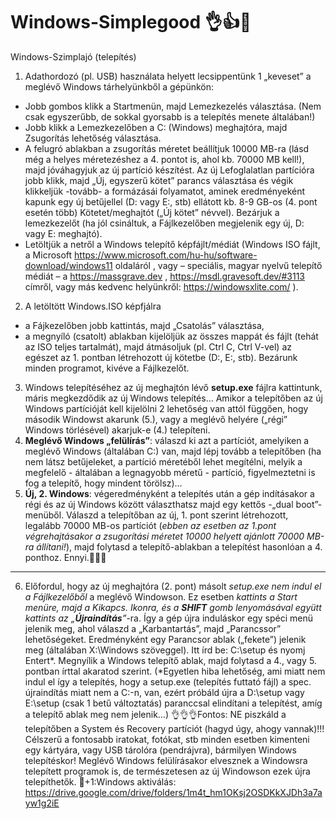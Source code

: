 # Windows-Simplegood 👌👍🙌
Windows-Szimplajó (telepítés)

1. Adathordozó (pl. USB) használata helyett lecsippentünk 1 „keveset” a meglévő Windows tárhelyünkből a gépünkön:
- Jobb gombos klikk a Startmenün, majd Lemezkezelés választása. (Nem csak egyszerűbb, de sokkal gyorsabb is a telepítés menete általában!)
- Jobb klikk a Lemezkezelőben a C: (Windows) meghajtóra, majd Zsugorítás lehetőség választása.
- A felugró ablakban a zsugorítás méretet beállítjuk 10000 MB-ra (lásd még a helyes méretezéshez a 4. pontot is, ahol kb. 70000 MB kell!), majd jóváhagyjuk az új partíció készítést. Az új Lefoglalatlan partícióra jobb klikk, majd „Új, egyszerű kötet” parancs választása és végik klikkeljük -tovább- a formázásái folyamatot, aminek eredményeként kapunk egy új betűjellel (D: vagy E:, stb) ellátott kb. 8-9 GB-os (4. pont esetén több) Kötetet/meghajtót („Új kötet” névvel). Bezárjuk a lemezkezelőt (ha jól csináltuk, a Fájlkezelőben megjelenik egy új, D: vagy E: meghajtó).
- Letöltjük a netről a Windows telepítő képfájlt/médiát (Windows ISO fájlt, a Microsoft https://www.microsoft.com/hu-hu/software-download/windows11 oldaláról , vagy – speciális, magyar nyelvű telepítő médiát – a https://massgrave.dev , https://msdl.gravesoft.dev/#3113 címről, vagy más kedvenc helyünkről: https://windowsxlite.com/ ).
2. A letöltött Windows.ISO képfjálra
- a Fájkezelőben jobb kattintás, majd „Csatolás” választása,
- a megnyíló (csatolt) ablakban kijelöljük az összes mappát és fájlt (tehát az ISO teljes tartalmát), majd átmásoljuk (pl. Ctrl C, Ctrl V-vel) az egészet az 1. pontban létrehozott új kötetbe (D:, E:, stb). Bezárunk minden programot, kivéve a Fájlkezelőt.
3. Windows telepítéséhez az új meghajtón lévő <b>setup.exe</b> fájlra kattintunk, máris megkezdődik az új Windows telepítés… Amikor a telepítőben az új Windows partícióját kell kijelölni 2 lehetőség van attól függően, hogy második Windowst akarunk (5.), vagy a meglévő helyére („régi” Windows törlésével) akarjuk-e (4.) telepíteni.
4. <b>Meglévő Windows „felülírás”</b>: válaszd ki azt a partíciót, amelyiken a meglévő Windows (általában C:) van, majd lépj tovább a telepítőben (ha nem látsz betűjeleket, a partíció méretéből lehet megítélni, melyik a megfelelő - általában a legnagyobb méretű - partíció, figyelmeztetni is fog a telepítő, hogy mindent törölsz)…
5. <b>Új, 2. Windows</b>: végeredményként a telepítés után a gép indításakor a régi és az új Windows között választhatsz majd egy kettős -„dual boot”- menüből. Válaszd a telepítőban az új, 1. pont szerint létrehozott, legalább 70000 MB-os partíciót (<i>ebben az esetben az 1.pont végrehajtásakor a zsugorítási méretet 10000 helyett ajánlott 70000 MB-ra állítani!</i>), majd folytasd a telepítő-ablakban a telepítést hasonlóan a 4. ponthoz.
  Ennyi.🙌🙌🙌
  ___________________________________________________
6. Előfordul, hogy az új meghajtóra (2. pont) másolt <i>setup.exe nem indul el a Fájlkezelőből</i> a meglévő Windowson. Ez esetben <i>kattints a Start menüre, majd a Kikapcs. Ikonra, és a <b>SHIFT</b> gomb lenyomásával együtt kattints az „<b>Újraindítás</b>”</i>-ra. Így a gép újra induláskor egy spéci menü jelenik meg, ahol válaszd a „Karbantartás”, majd „Parancssor” lehetőségeket. Eredményként egy Parancsor ablak („fekete”) jelenik meg (általában X:\Windows szöveggel). Itt írd be: C:\setup és nyomj Entert*. Megnyílik a Windows telepítő ablak, majd folytasd a 4., vagy 5. pontban írttal akaratod szerint. (*Egyetlen hiba lehetőség, ami miatt nem indul el így a telepítés, hogy a setup.exe (telepítés futtató fájl) a spec. újraindítás miatt nem a C:-n, van, ezért próbáld újra a D:\setup vagy E:\setup (csak 1 betű változtatás) paranccsal elindítani a telepítést, amíg a telepítő ablak meg nem jelenik…)
👌👌👌Fontos: NE piszkáld a telepítőben a System és Recovery partíciót (hagyd úgy, ahogy vannak)!!! Célszerű a fontosabb iratokat, fotókat, stb minden esetben kimenteni egy kártyára, vagy USB tárolóra (pendrájvra), bármilyen Windows telepítéskor! Meglévő Windows felülírásakor elvesznek a Windowsra telepített programok is, de természetesen az új Windowson ezek újra telepíthetők.
🥳+1:Windows aktiválás: https://drive.google.com/drive/folders/1m4t_hm1OKsj2OSDKkXJDh3a7ayw1g2iE

